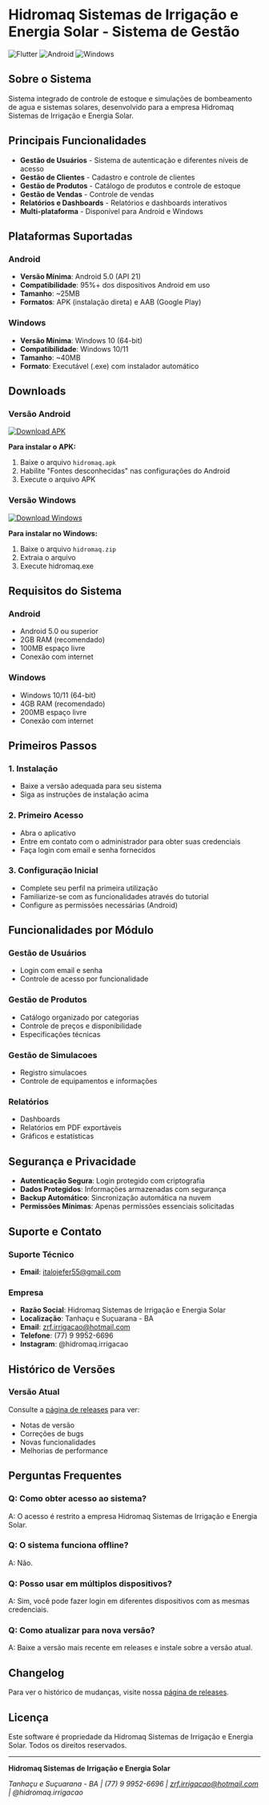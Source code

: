 # Hidromaq Sistemas de Irrigação e Energia Solar - Sistema de Gestão

![Flutter](https://img.shields.io/badge/Flutter-02569B?style=for-the-badge&logo=flutter&logoColor=white)
![Android](https://img.shields.io/badge/Android-3DDC84?style=for-the-badge&logo=android&logoColor=white)
![Windows](https://img.shields.io/badge/Windows-0078D6?style=for-the-badge&logo=windows&logoColor=white)

## Sobre o Sistema

Sistema integrado de controle de estoque e simulações de bombeamento de agua e sistemas solares, desenvolvido para a empresa Hidromaq Sistemas de Irrigação e Energia Solar.

## Principais Funcionalidades

- **Gestão de Usuários** - Sistema de autenticação e diferentes níveis de acesso
- **Gestão de Clientes** - Cadastro e controle de clientes
- **Gestão de Produtos** - Catálogo de produtos e controle de estoque
- **Gestão de Vendas** - Controle de vendas
- **Relatórios e Dashboards** - Relatórios e dashboards interativos
- **Multi-plataforma** - Disponível para Android e Windows

## Plataformas Suportadas

### Android
- **Versão Mínima**: Android 5.0 (API 21)
- **Compatibilidade**: 95%+ dos dispositivos Android em uso
- **Tamanho**: ~25MB
- **Formatos**: APK (instalação direta) e AAB (Google Play)

### Windows
- **Versão Mínima**: Windows 10 (64-bit)
- **Compatibilidade**: Windows 10/11
- **Tamanho**: ~40MB
- **Formato**: Executável (.exe) com instalador automático

## Downloads

### Versão Android
[![Download APK](https://img.shields.io/badge/Download-APK-green?style=for-the-badge&logo=android)](../../releases/latest/download/hidromaq-v0.0.3.apk)

**Para instalar o APK:**
1. Baixe o arquivo `hidromaq.apk`
2. Habilite "Fontes desconhecidas" nas configurações do Android
3. Execute o arquivo APK

### Versão Windows
[![Download Windows](https://img.shields.io/badge/Download-Windows-blue?style=for-the-badge&logo=windows)](../../releases/latest/download/hidromaq-v0.0.3.zip)

**Para instalar no Windows:**
1. Baixe o arquivo `hidromaq.zip`
2. Extraia o arquivo
3. Execute hidromaq.exe

## Requisitos do Sistema

### Android
- Android 5.0 ou superior
- 2GB RAM (recomendado)
- 100MB espaço livre
- Conexão com internet

### Windows
- Windows 10/11 (64-bit)
- 4GB RAM (recomendado)
- 200MB espaço livre
- Conexão com internet

## Primeiros Passos

### 1. Instalação
- Baixe a versão adequada para seu sistema
- Siga as instruções de instalação acima

### 2. Primeiro Acesso
- Abra o aplicativo
- Entre em contato com o administrador para obter suas credenciais
- Faça login com email e senha fornecidos

### 3. Configuração Inicial
- Complete seu perfil na primeira utilização
- Familiarize-se com as funcionalidades através do tutorial
- Configure as permissões necessárias (Android)

## Funcionalidades por Módulo

### Gestão de Usuários
- Login com email e senha
- Controle de acesso por funcionalidade

### Gestão de Produtos
- Catálogo organizado por categorias
- Controle de preços e disponibilidade
- Especificações técnicas

### Gestão de Simulacoes
- Registro simulacoes
- Controle de equipamentos e informações

### Relatórios
- Dashboards 
- Relatórios em PDF exportáveis
- Gráficos e estatísticas

## Segurança e Privacidade

- **Autenticação Segura**: Login protegido com criptografia
- **Dados Protegidos**: Informações armazenadas com segurança
- **Backup Automático**: Sincronização automática na nuvem
- **Permissões Mínimas**: Apenas permissões essenciais solicitadas

## Suporte e Contato

### Suporte Técnico
- **Email**: italojefer55@gmail.com

### Empresa
- **Razão Social**: Hidromaq Sistemas de Irrigação e Energia Solar
- **Localização**: Tanhaçu e Suçuarana - BA
- **Email**: zrf.irrigacao@hotmail.com
- **Telefone**: (77) 9 9952-6696
- **Instagram**: @hidromaq.irrigacao

## Histórico de Versões

### Versão Atual
Consulte a [página de releases](../../releases) para ver:
- Notas de versão
- Correções de bugs
- Novas funcionalidades
- Melhorias de performance

## Perguntas Frequentes

### Q: Como obter acesso ao sistema?
A: O acesso é restrito a empresa Hidromaq Sistemas de Irrigação e Energia Solar.

### Q: O sistema funciona offline?
A: Não.

### Q: Posso usar em múltiplos dispositivos?
A: Sim, você pode fazer login em diferentes dispositivos com as mesmas credenciais.

### Q: Como atualizar para nova versão?
A: Baixe a versão mais recente em releases e instale sobre a versão atual.

## Changelog

Para ver o histórico de mudanças, visite nossa [página de releases](../../releases).

## Licença

Este software é propriedade da Hidromaq Sistemas de Irrigação e Energia Solar. Todos os direitos reservados.

---

**Hidromaq Sistemas de Irrigação e Energia Solar**

*Tanhaçu e Suçuarana - BA | (77) 9 9952-6696 | zrf.irrigacao@hotmail.com | @hidromaq.irrigacao*
